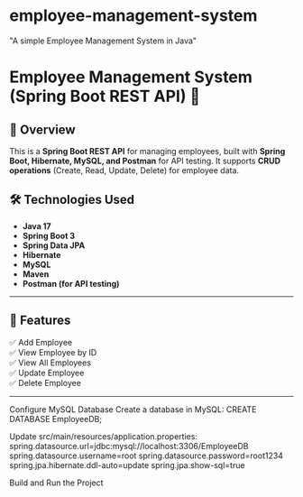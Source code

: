 # employee-management-system
 "A simple Employee Management System in Java"
# Employee Management System (Spring Boot REST API) 🚀

## 📖 Overview
This is a **Spring Boot REST API** for managing employees, built with **Spring Boot, Hibernate, MySQL, and Postman** for API testing. It supports **CRUD operations** (Create, Read, Update, Delete) for employee data.

## 🛠️ Technologies Used
- **Java 17**
- **Spring Boot 3**
- **Spring Data JPA**
- **Hibernate**
- **MySQL**
- **Maven**
- **Postman (for API testing)**

---

## 📌 Features
✅ Add Employee  
✅ View Employee by ID  
✅ View All Employees  
✅ Update Employee  
✅ Delete Employee  

---

Configure MySQL Database
Create a database in MySQL:
CREATE DATABASE EmployeeDB;


Update src/main/resources/application.properties:
spring.datasource.url=jdbc:mysql://localhost:3306/EmployeeDB
spring.datasource.username=root
spring.datasource.password=root1234
spring.jpa.hibernate.ddl-auto=update
spring.jpa.show-sql=true

 Build and Run the Project





